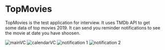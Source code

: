 # TopMovies

TopMovies is the test application for interview.
It uses TMDb API to get some data of top movies 2019.
It can send you reminder notifications to see the movie at date you have shoosen.

![mainVC](https://user-images.githubusercontent.com/71771889/113633998-a694a980-9676-11eb-94ce-0010d5378182.png)
![calendarVC](https://user-images.githubusercontent.com/71771889/113634027-b613f280-9676-11eb-9d6a-8ede61deb0a7.png)
![notification 1](https://user-images.githubusercontent.com/71771889/113634048-c1ffb480-9676-11eb-816e-34bd7d6e5821.png)
![notification 2](https://user-images.githubusercontent.com/71771889/113634077-cfb53a00-9676-11eb-9b8b-6fb499516a4c.png)
